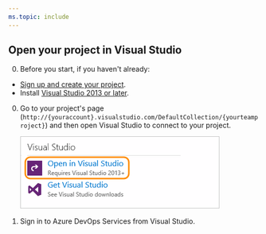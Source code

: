 ```yaml
---
ms.topic: include
---
```


##	Open your project in Visual Studio

0. Before you start, if you haven't already:

 * [Sign up and create your project](../../../organizations/accounts/create-organization-msa-or-work-student.md).
 * Install [Visual Studio 2013 or later](https://visualstudio.microsoft.com/downloads).

0. Go to your project's page 
(```http://{youraccount}.visualstudio.com/DefaultCollection/{yourteamproject}```)
and then open Visual Studio to connect to your project.

	![On your project overview page, click Open in Visual Studio](../../../_shared/_img/GoHomeOpenInVisualStudio.png)

0. Sign in to Azure DevOps Services from Visual Studio. 
